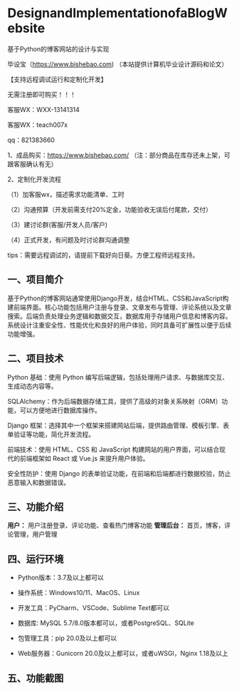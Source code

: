 # DesignandImplementationofaBlogWebsite
 基于Python的博客网站的设计与实现

毕设宝（https://www.bishebao.com) （本站提供计算机毕业设计源码和论文）

【支持远程调试运行和定制化开发】

无需注册即可购买！！！

客服WX：WXX-13141314

客服WX：teach007x

qq：821383660


1、成品购买：https://www.bishebao.com/ （注：部分商品在库存还未上架，可跟客服确认有无）

2、定制化开发流程

（1）加客服wx，描述需求功能清单、工时

（2）沟通预算（开发前需支付20%定金，功能验收无误后付尾款，交付）

（3）建讨论群(客服/开发人员/客户)

（4）正式开发，有问题及时讨论群沟通调整

tips：需要远程调试的，请提前下载好向日葵。方便工程师远程支持。
<h2>一、项目简介</h2>
基于Python的博客网站通常使用Django开发，结合HTML、CSS和JavaScript构建前端界面。核心功能包括用户注册与登录、文章发布与管理、评论系统以及文章搜索。后端负责处理业务逻辑和数据交互，数据库用于存储用户信息和博客内容。系统设计注重安全性、性能优化和良好的用户体验，同时具备可扩展性以便于后续功能增强。
<h2>二、项目技术</h2>
Python 基础：使用 Python 编写后端逻辑，包括处理用户请求、与数据库交互、生成动态内容等。

SQLAlchemy：作为后端数据存储工具，提供了高级的对象关系映射（ORM）功能，可以方便地进行数据库操作。

Django 框架：选择其中一个框架来搭建网站后端，提供路由管理、模板引擎、表单验证等功能，简化开发流程。

前端技术：使用 HTML、CSS 和 JavaScript 构建网站的用户界面，可以结合现代的前端框架如 React 或 Vue.js 来提升用户体验。

安全性防护：使用 Django 的表单验证功能，在前端和后端都进行数据校验，防止恶意输入和数据错误。
<h2>三、功能介绍</h2>
<div class="markdown-heading" dir="auto">
<div class="markdown-heading" dir="auto">

<strong>用户：</strong>
用户注册登录、评论功能、查看热门博客功能
<strong>管理后台：</strong>
首页，博客，评论管理，用户管理

</div>
</div>
<h2>四、运行环境</h2>
<ul dir="auto">
 	<li>
<p dir="auto">Python版本：3.7及以上都可以</p>
</li>
 	<li>
<p dir="auto">操作系统：Windows10/11、MacOS、Linux</p>
</li>
 	<li>
<p dir="auto">开发工具：PyCharm、VSCode、Sublime Text都可以</p>
</li>
 	<li>
<p dir="auto">数据库: MySQL 5.7/8.0版本都可以，或者PostgreSQL、SQLite</p>
</li>
 	<li>
<p dir="auto">包管理工具：pip 20.0及以上都可以</p>
</li>
 	<li>
<p dir="auto">Web服务器：Gunicorn 20.0及以上都可以，或者uWSGI，Nginx 1.18及以上</p>
</li>
</ul>
<h2>五、功能截图</h2>
<img class="aligncenter size-full wp-image" src="https://www.bishebao.com/wp-content/uploads/2024/11/合并/Snipaste_2024-06-19_01-13-53_1.png" alt="" />
<img class="aligncenter size-full wp-image" src="https://www.bishebao.com/wp-content/uploads/2024/11/合并/Snipaste_2024-06-19_01-14-00_2.png" alt="" />
<img class="aligncenter size-full wp-image" src="https://www.bishebao.com/wp-content/uploads/2024/11/合并/Snipaste_2024-06-19_01-14-07_3.png" alt="" />
<img class="aligncenter size-full wp-image" src="https://www.bishebao.com/wp-content/uploads/2024/11/合并/Snipaste_2024-06-19_01-14-12_4.png" alt="" />
<img class="aligncenter size-full wp-image" src="https://www.bishebao.com/wp-content/uploads/2024/11/合并/Snipaste_2024-06-19_01-14-18_5.png" alt="" />
<img class="aligncenter size-full wp-image" src="https://www.bishebao.com/wp-content/uploads/2024/11/合并/Snipaste_2024-06-19_01-14-24_6.png" alt="" />
<img class="aligncenter size-full wp-image" src="https://www.bishebao.com/wp-content/uploads/2024/11/合并/Snipaste_2024-06-19_01-14-30_7.png" alt="" />
<img class="aligncenter size-full wp-image" src="https://www.bishebao.com/wp-content/uploads/2024/11/合并/Snipaste_2024-06-19_01-14-37_8.png" alt="" />
<img class="aligncenter size-full wp-image" src="https://www.bishebao.com/wp-content/uploads/2024/11/合并/Snipaste_2024-06-19_01-14-44_9.png" alt="" />
<img class="aligncenter size-full wp-image" src="https://www.bishebao.com/wp-content/uploads/2024/11/合并/Snipaste_2024-06-19_01-14-57_10.png" alt="" />